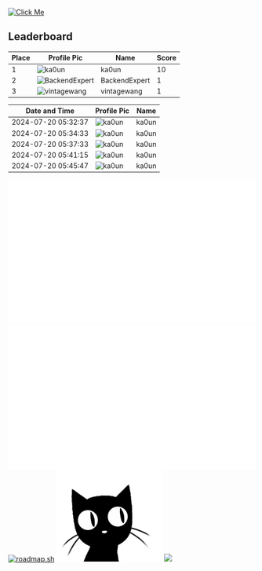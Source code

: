 
[![Click Me](https://via.placeholder.com/200)](https://github.com/ka0un/ka0un/issues/new?title=Cookie+Click&body=I+clicked+the+cookie!)

## Leaderboard

<!-- LEADERBOARD_START -->
| Place | Profile Pic | Name | Score |
|-------|-------------|------|-------|
| 1 | ![ka0un](https://github.com/ka0un.png?size=40) | ka0un |  10 |
| 2 | ![BackendExpert](https://github.com/BackendExpert.png?size=40) | BackendExpert |  1 |
| 3 | ![vintagewang](https://github.com/vintagewang.png?size=40) | vintagewang |  1 |

<!-- LEADERBOARD_END -->
<!-- LAST_START -->
| Date and Time | Profile Pic | Name |
|--------------|-------------|------|
| 2024-07-20 05:32:37 | ![ka0un](https://github.com/ka0un.png?size=40) | ka0un |
| 2024-07-20 05:34:33 | ![ka0un](https://github.com/ka0un.png?size=40) | ka0un |
| 2024-07-20 05:37:33 | ![ka0un](https://github.com/ka0un.png?size=40) | ka0un |
| 2024-07-20 05:41:15 | ![ka0un](https://github.com/ka0un.png?size=40) | ka0un |
| 2024-07-20 05:45:47 | ![ka0un](https://github.com/ka0un.png?size=40) | ka0un |
<!-- LAST_END -->

![](https://raw.githubusercontent.com/ka0un/profilestats/master/generated/overview.svg#gh-dark-mode-only) ![](https://raw.githubusercontent.com/ka0un/profilestats/master/generated/languages.svg#gh-dark-mode-only) 
[![roadmap.sh](https://roadmap.sh/card/wide/644a81e7e27257737498eefa?variant=dark&roadmaps=java%2Cbackend%2Cspring-boot%2Csoftware-design-architecture)](https://roadmap.sh/u/aaa) ![](https://github.com/ka0un/CalC/blob/main/cat.gif?raw=true)
![](https://hit.yhype.me/github/profile?user_id=88395585)
